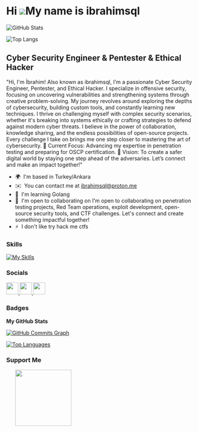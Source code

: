 Hi ![](https://user-images.githubusercontent.com/18350557/176309783-0785949b-9127-417c-8b55-ab5a4333674e.gif)My name is ibrahimsql
==================================================================================================================================

![GitHub Stats](https://github-readme-stats.vercel.app/api?username=ibrahimsql&show_icons=true&theme=radical)

![Top Langs](https://github-readme-stats.vercel.app/api/top-langs/?username=ibrahimsql&layout=compact&langs_count=8)

Cyber Security Engineer & Pentester & Ethical Hacker
----------------------------------------------------

"Hi, I'm İbrahim! Also known as ibrahimsql, I'm a passionate Cyber Security Engineer, Pentester, and Ethical Hacker. I specialize in offensive security, focusing on uncovering vulnerabilities and strengthening systems through creative problem-solving. My journey revolves around exploring the depths of cybersecurity, building custom tools, and constantly learning new techniques. I thrive on challenging myself with complex security scenarios, whether it's breaking into systems ethically or crafting strategies to defend against modern cyber threats. I believe in the power of collaboration, knowledge sharing, and the endless possibilities of open-source projects. Every challenge I take on brings me one step closer to mastering the art of cybersecurity. 🚀 Current Focus: Advancing my expertise in penetration testing and preparing for OSCP certification. 🎯 Vision: To create a safer digital world by staying one step ahead of the adversaries. Let’s connect and make an impact together!"

* 🌍  I'm based in Turkey/Ankara
* ✉️  You can contact me at [ibrahimsql@proton.me](mailto:ibrahimsql@proton.me)
* 🧠  I'm learning Golang
* 🤝  I'm open to collaborating on I'm open to collaborating on penetration testing projects, Red Team operations, exploit development, open-source security tools, and CTF challenges. Let's connect and create something impactful together!
* ⚡  I don't like try hack me ctfs

### Skills

[![My Skills](https://skillicons.dev/icons?i=cpp,arch,c,cs,go,kali,linux,py,raspberrypi,ruby,rust,bash,powershell,js,perl,vim)](https://skillicons.dev)

### Socials

<p align="left"> <a href="https://www.github.com/ibrahimsql " target="_blank" rel="noreferrer"> <picture> <source media="(prefers-color-scheme: dark)" srcset="https://raw.githubusercontent.com/danielcranney/readme-generator/main/public/icons/socials/github-dark.svg" /> <source media="(prefers-color-scheme: light)" srcset="https://raw.githubusercontent.com/danielcranney/readme-generator/main/public/icons/socials/github.svg" /> <img src="https://raw.githubusercontent.com/danielcranney/readme-generator/main/public/icons/socials/github.svg" width="32" height="32" /> </picture> </a> <a href="https://www.linkedin.com/in/ibrahimsql " target="_blank" rel="noreferrer"> <picture> <source media="(prefers-color-scheme: dark)" srcset="https://raw.githubusercontent.com/danielcranney/readme-generator/main/public/icons/socials/linkedin-dark.svg" /> <source media="(prefers-color-scheme: light)" srcset="https://raw.githubusercontent.com/danielcranney/readme-generator/main/public/icons/socials/linkedin.svg" /> <img src="https://raw.githubusercontent.com/danielcranney/readme-generator/main/public/icons/socials/linkedin.svg" width="32" height="32" /> </picture> </a> <a href="https://www.youtube.com/@ibrahimsql " target="_blank" rel="noreferrer"> <picture> <source media="(prefers-color-scheme: dark)" srcset="https://raw.githubusercontent.com/danielcranney/readme-generator/main/public/icons/socials/youtube-dark.svg" /> <source media="(prefers-color-scheme: light)" srcset="https://raw.githubusercontent.com/danielcranney/readme-generator/main/public/icons/socials/youtube.svg" /> <img src="https://raw.githubusercontent.com/danielcranney/readme-generator/main/public/icons/socials/youtube.svg" width="32" height="32" /> </picture> </a></p>

### Badges

<b>My GitHub Stats</b>

<a href="http://www.github.com/ibrahimsql "><img src="https://github-readme-activity-graph.cyclic.app/graph?username=ibrahimsql &bg_color=1c1917&color=ffffff&line=0891b2&point=ffffff&area_color=1c1917&area=true&hide_border=true&custom_title=GitHub%20Commits%20Graph" alt="GitHub Commits Graph" /></a>

<a href="https://github.com/ibrahimsql " align="left"><img src="https://github-readme-stats.vercel.app/api/top-langs/?username=ibrahimsql &langs_count=10&title_color=0891b2&text_color=ffffff&icon_color=0891b2&bg_color=1c1917&hide_border=true&locale=en&custom_title=Top%20%Languages" alt="Top Languages" /></a>

### Support Me

<ul style="list-style-type: none; margin: 0;">

<li style="display: inline-block; margin-right: 0.25rem;"><a href="https://www.buymeacoffee.com/ibrahimsql "><img src="https://cdn.buymeacoffee.com/buttons/v2/default-yellow.png" width="150"/></a></li>

</ul>
